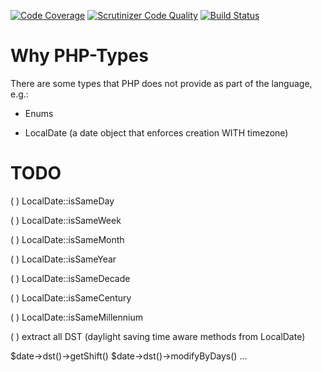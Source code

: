 [![Code Coverage](https://scrutinizer-ci.com/g/PeekAndPoke/php-types/badges/coverage.png?b=master)](https://scrutinizer-ci.com/g/PeekAndPoke/psi/?branch=master)
[![Scrutinizer Code Quality](https://scrutinizer-ci.com/g/PeekAndPoke/php-types/badges/quality-score.png?b=master)](https://scrutinizer-ci.com/g/PeekAndPoke/psi/?branch=master)
[![Build Status](https://scrutinizer-ci.com/g/PeekAndPoke/php-types/badges/build.png?b=master)](https://scrutinizer-ci.com/g/PeekAndPoke/psi/build-status/master)

# Why PHP-Types

There are some types that PHP does not provide as part of the language, e.g.:

- Enums

- LocalDate (a date object that enforces creation WITH timezone)


# TODO

( ) LocalDate::isSameDay

( ) LocalDate::isSameWeek

( ) LocalDate::isSameMonth

( ) LocalDate::isSameYear

( ) LocalDate::isSameDecade

( ) LocalDate::isSameCentury

( ) LocalDate::isSameMillennium

( ) extract all DST (daylight saving time aware methods from LocalDate)

$date->dst()->getShift()
$date->dst()->modifyByDays()
...
